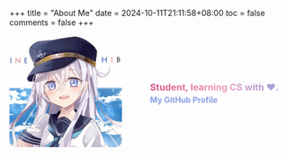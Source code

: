 +++ 
title = "About Me" 
date = 2024-10-11T21:11:58+08:00
toc = false
comments = false
+++

<div style="display: flex; align-items: center; flex-wrap: wrap;">
    <div style="margin-left: 0px; width: 200px;">
        <img src="./images/image.jpg" alt="My Avatar" style="width: 100%; height: auto; border-radius: 6%; max-width: 200px;">
    </div>
    <div style="margin-left: 50px; flex: 1; min-width: 200px;">
        <h3 style="margin-bottom: 5px; background: linear-gradient(to right, #d64f88, #f09cbb, #8a9fe3);
            -webkit-background-clip: text;
            color: transparent;">
            Student, learning CS with ❤.
        </h3>
        <h4 style="margin-top: 0; line-height: 1.2;">
            <a href="https://github.com/perfsakuya" target="_blank" style="text-decoration: none; color: #8a9fe3;">
                My GitHub Profile
            </a>
        </h4>
    </div>
</div>
